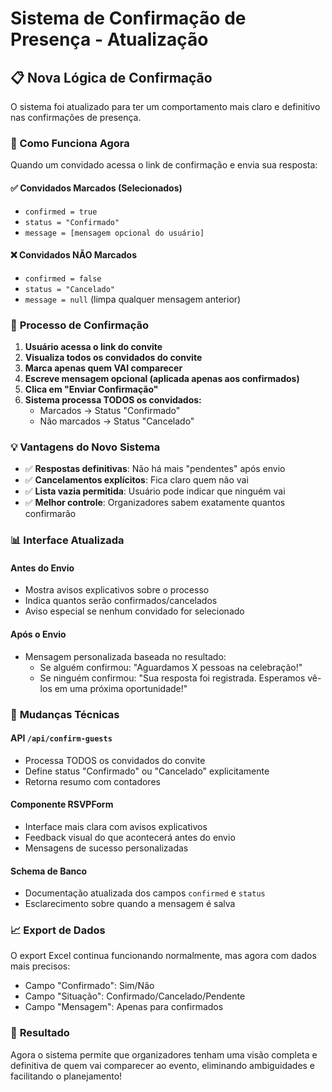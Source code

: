 # Sistema de Confirmação de Presença - Atualização

## 📋 Nova Lógica de Confirmação

O sistema foi atualizado para ter um comportamento mais claro e definitivo nas confirmações de presença.

### 🎯 Como Funciona Agora

Quando um convidado acessa o link de confirmação e envia sua resposta:

#### ✅ **Convidados Marcados (Selecionados)**
- `confirmed = true`
- `status = "Confirmado"`
- `message = [mensagem opcional do usuário]`

#### ❌ **Convidados NÃO Marcados**
- `confirmed = false` 
- `status = "Cancelado"`
- `message = null` (limpa qualquer mensagem anterior)

### 🔄 **Processo de Confirmação**

1. **Usuário acessa o link do convite**
2. **Visualiza todos os convidados do convite**
3. **Marca apenas quem VAI comparecer**
4. **Escreve mensagem opcional (aplicada apenas aos confirmados)**
5. **Clica em "Enviar Confirmação"**
6. **Sistema processa TODOS os convidados:**
   - Marcados → Status "Confirmado"
   - Não marcados → Status "Cancelado"

### 💡 **Vantagens do Novo Sistema**

- ✅ **Respostas definitivas**: Não há mais "pendentes" após envio
- ✅ **Cancelamentos explícitos**: Fica claro quem não vai
- ✅ **Lista vazia permitida**: Usuário pode indicar que ninguém vai
- ✅ **Melhor controle**: Organizadores sabem exatamente quantos confirmarão

### 📊 **Interface Atualizada**

#### **Antes do Envio**
- Mostra avisos explicativos sobre o processo
- Indica quantos serão confirmados/cancelados
- Aviso especial se nenhum convidado for selecionado

#### **Após o Envio**
- Mensagem personalizada baseada no resultado:
  - Se alguém confirmou: "Aguardamos X pessoas na celebração!"
  - Se ninguém confirmou: "Sua resposta foi registrada. Esperamos vê-los em uma próxima oportunidade!"

### 🔧 **Mudanças Técnicas**

#### **API `/api/confirm-guests`**
- Processa TODOS os convidados do convite
- Define status "Confirmado" ou "Cancelado" explicitamente
- Retorna resumo com contadores

#### **Componente RSVPForm**
- Interface mais clara com avisos explicativos
- Feedback visual do que acontecerá antes do envio
- Mensagens de sucesso personalizadas

#### **Schema de Banco**
- Documentação atualizada dos campos `confirmed` e `status`
- Esclarecimento sobre quando a mensagem é salva

### 📈 **Export de Dados**

O export Excel continua funcionando normalmente, mas agora com dados mais precisos:
- Campo "Confirmado": Sim/Não
- Campo "Situação": Confirmado/Cancelado/Pendente
- Campo "Mensagem": Apenas para confirmados

### 🎉 **Resultado**

Agora o sistema permite que organizadores tenham uma visão completa e definitiva de quem vai comparecer ao evento, eliminando ambiguidades e facilitando o planejamento!